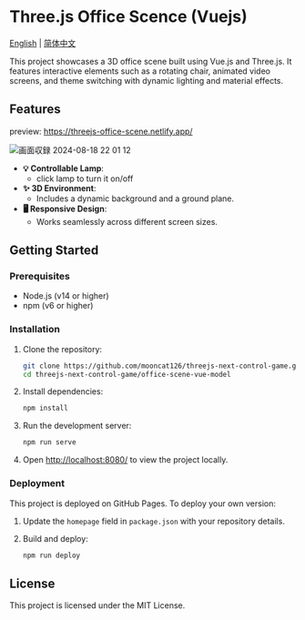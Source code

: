 # Three.js Office Scence (Vuejs)
[English](./README.md) | [简体中文](./README_zh.md)

This project showcases a 3D office scene built using Vue.js and Three.js. It features interactive elements such as a rotating chair, animated video screens, and theme switching with dynamic lighting and material effects.

## Features

preview: https://threejs-office-scene.netlify.app/

![画面収録 2024-08-18 22 01 12](https://github.com/user-attachments/assets/c72da59a-cf2c-4035-8c36-15284f110611)



- **💡 Controllable Lamp**: 
  - click lamp to turn it on/off
- **✨ 3D Environment**: 
  - Includes a dynamic background and a ground plane.
- **🖥 Responsive Design**: 
  - Works seamlessly across different screen sizes.

## Getting Started

### Prerequisites

- Node.js (v14 or higher)
- npm (v6 or higher)

### Installation

1. Clone the repository:

    ```bash
    git clone https://github.com/mooncat126/threejs-next-control-game.git
    cd threejs-next-control-game/office-scene-vue-model
    ```

2. Install dependencies:

    ```bash
    npm install
    ```

3. Run the development server:

    ```bash
    npm run serve
    ```

4. Open [http://localhost:8080/](http://localhost:8080/) to view the project locally.

### Deployment

This project is deployed on GitHub Pages. To deploy your own version:

1. Update the `homepage` field in `package.json` with your repository details.
2. Build and deploy:

    ```bash
    npm run deploy
    ```

## License

This project is licensed under the MIT License.

